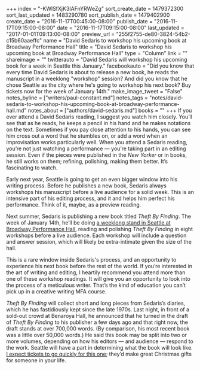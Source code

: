 +++
index = "-KWlSfXjK3IAFnYRWeZg"
sort_create_date = 1479372300
sort_last_updated = 1483290780
sort_publish_date = 1479402900
create_date = "2016-11-17T00:45:00-08:00"
publish_date = "2016-11-17T09:15:00-08:00"
date = "2016-11-17T09:15:00-08:00"
last_updated = "2017-01-01T09:13:00-08:00"
preview_url = "255f2755-de80-3824-54b2-c15b60aaeffc"
name = "David Sedaris to workshop his upcoming book at Broadway Performance Hall"
title = "David Sedaris to workshop his upcoming book at Broadway Performance Hall"
type = "Column"
link = ""
shareimage = ""
twitterauto = "David Sedaris will workshop his upcoming book for a week in Seattle this January."
facebookauto = "Did you know that every time David Sedaris is about to release a new book, he reads the manuscript in a weeklong \"workshop\" session? And did you know that he chose Seattle as the city where he's going to workshop his next book? Buy tickets now for the week of January 14th."
make_image_tweet = "False"
notes_byline = ["writers/paul-constant.md"]
notes_tags = "notes/david-sedaris-to-workshop-his-upcoming-book-at-broadway-performance-hall.md"
notes_about = ["authors/david-sedaris.md"]
books = ""
+++
If you ever attend a David Sedaris reading, I suggest you watch him closely. You’ll see that as he reads, he keeps a pencil in his hand and he makes notations on the text. Sometimes if you pay close attention to his hands, you can see him cross out a word that he stumbles on, or add a word when an improvisation works particularly well. When you attend a Sedaris reading, you’re not just watching a performance — you’re taking part in an editing session. Even if the pieces were published in the *New Yorker* or in books, he still works on them; refining, polishing, making them better. It’s fascinating to watch.

Early next year, Seattle is going to get an even bigger window into his writing process. Before he publishes a new book, Sedaris always workshops his manuscript before a live audience for a solid week. This is an intensive part of his editing process, and it and helps him perfect his performance. Think of it, maybe, as a preview reading.

Next summer, Sedaris is publishing a new book titled *Theft By Finding*.  The week of January 14th, he’ll be doing [a weeklong stand in Seattle at Broadway Performance Hall](http://www.brownpapertickets.com/event/2705407), reading and polishing *Theft By Finding* in eight workshops before a live audience. Each workshop will include a question and answer session, which will likely be extra-intimate given the size of the hall. 

This is a rare window inside Sedaris's process, and an opportunity to experience his next book before the rest of the world. If you’re interested in the art of writing and editing, I heartily recommend you attend more than one of these workshop readings. It will give you an opportunity to look into the process of a meticulous writer. That’s the kind of education you can’t pick up in a creative writing MFA course.

*Theft By Finding* will collect short and long pieces from Sedaris’s diaries, which he has fastidiously kept since the late 1970s. Last night, in front of a sold-out crowd at Benaroya Hall, he announced that he turned in the draft of *Theft By Finding* to his publisher a few days ago and that right now, the draft stands at over 700,000 words. (By comparison, his most recent book was a little over 50,000 words.) He said this book may be split into two or more volumes, depending on how his editors — and audience — respond to the work. Seattle will have a part in determining what the book will look like. [I expect tickets to go quickly for this one](http://www.brownpapertickets.com/event/2705407); they’d make great Christmas gifts for someone in your life.

